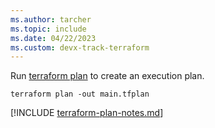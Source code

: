```yaml
---
ms.author: tarcher
ms.topic: include
ms.date: 04/22/2023
ms.custom: devx-track-terraform
---
```


Run [terraform plan](https://www.terraform.io/docs/commands/plan.html) to create an execution plan.

```console
terraform plan -out main.tfplan
```

[!INCLUDE [terraform-plan-notes.md](terraform-plan-notes.md)]